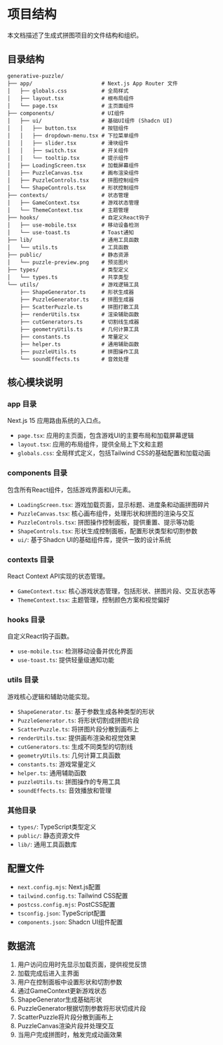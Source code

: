 # 项目结构

本文档描述了生成式拼图项目的文件结构和组织。

## 目录结构

```
generative-puzzle/
├── app/                      # Next.js App Router 文件
│   ├── globals.css           # 全局样式
│   ├── layout.tsx            # 根布局组件
│   └── page.tsx              # 主页面组件
├── components/               # UI组件
│   ├── ui/                   # 基础UI组件 (Shadcn UI)
│   │   ├── button.tsx        # 按钮组件
│   │   ├── dropdown-menu.tsx # 下拉菜单组件
│   │   ├── slider.tsx        # 滑块组件
│   │   ├── switch.tsx        # 开关组件
│   │   └── tooltip.tsx       # 提示组件
│   ├── LoadingScreen.tsx     # 加载屏幕组件
│   ├── PuzzleCanvas.tsx      # 画布渲染组件
│   ├── PuzzleControls.tsx    # 拼图控制组件
│   └── ShapeControls.tsx     # 形状控制组件
├── contexts/                 # 状态管理
│   ├── GameContext.tsx       # 游戏状态管理
│   └── ThemeContext.tsx      # 主题管理
├── hooks/                    # 自定义React钩子
│   ├── use-mobile.tsx        # 移动设备检测
│   └── use-toast.ts          # Toast通知
├── lib/                      # 通用工具函数
│   └── utils.ts              # 工具函数
├── public/                   # 静态资源
│   └── puzzle-preview.png    # 预览图片
├── types/                    # 类型定义
│   └── types.ts              # 共享类型
└── utils/                    # 游戏逻辑工具
    ├── ShapeGenerator.ts     # 形状生成器
    ├── PuzzleGenerator.ts    # 拼图生成器
    ├── ScatterPuzzle.ts      # 拼图打散工具
    ├── renderUtils.tsx       # 渲染辅助函数
    ├── cutGenerators.ts      # 切割线生成器
    ├── geometryUtils.ts      # 几何计算工具
    ├── constants.ts          # 常量定义
    ├── helper.ts             # 通用辅助函数
    ├── puzzleUtils.ts        # 拼图操作工具
    └── soundEffects.ts       # 音效处理
```

## 核心模块说明

### app 目录

Next.js 15 应用路由系统的入口点。

- `page.tsx`: 应用的主页面，包含游戏UI的主要布局和加载屏幕逻辑
- `layout.tsx`: 应用的布局组件，提供全局上下文和主题
- `globals.css`: 全局样式定义，包括Tailwind CSS的基础配置和加载动画

### components 目录

包含所有React组件，包括游戏界面和UI元素。

- `LoadingScreen.tsx`: 游戏加载页面，显示标题、进度条和动画拼图碎片
- `PuzzleCanvas.tsx`: 核心画布组件，处理形状和拼图的渲染与交互
- `PuzzleControls.tsx`: 拼图操作控制面板，提供重置、提示等功能
- `ShapeControls.tsx`: 形状生成控制面板，配置形状类型和切割参数
- `ui/`: 基于Shadcn UI的基础组件库，提供一致的设计系统

### contexts 目录

React Context API实现的状态管理。

- `GameContext.tsx`: 核心游戏状态管理，包括形状、拼图片段、交互状态等
- `ThemeContext.tsx`: 主题管理，控制颜色方案和视觉偏好

### hooks 目录

自定义React钩子函数。

- `use-mobile.tsx`: 检测移动设备并优化界面
- `use-toast.ts`: 提供轻量级通知功能

### utils 目录

游戏核心逻辑和辅助功能实现。

- `ShapeGenerator.ts`: 基于参数生成各种类型的形状
- `PuzzleGenerator.ts`: 将形状切割成拼图片段
- `ScatterPuzzle.ts`: 将拼图片段分散到画布上
- `renderUtils.tsx`: 提供画布渲染和视觉效果
- `cutGenerators.ts`: 生成不同类型的切割线
- `geometryUtils.ts`: 几何计算工具函数
- `constants.ts`: 游戏常量定义
- `helper.ts`: 通用辅助函数
- `puzzleUtils.ts`: 拼图操作的专用工具
- `soundEffects.ts`: 音效播放和管理

### 其他目录

- `types/`: TypeScript类型定义
- `public/`: 静态资源文件
- `lib/`: 通用工具函数库

## 配置文件

- `next.config.mjs`: Next.js配置
- `tailwind.config.ts`: Tailwind CSS配置
- `postcss.config.mjs`: PostCSS配置
- `tsconfig.json`: TypeScript配置
- `components.json`: Shadcn UI组件配置

## 数据流

1. 用户访问应用时先显示加载页面，提供视觉反馈
2. 加载完成后进入主界面
3. 用户在控制面板中设置形状和切割参数
4. 通过GameContext更新游戏状态
5. ShapeGenerator生成基础形状
6. PuzzleGenerator根据切割参数将形状切成片段
7. ScatterPuzzle将片段分散到画布上
8. PuzzleCanvas渲染片段并处理交互
9. 当用户完成拼图时，触发完成动画效果
